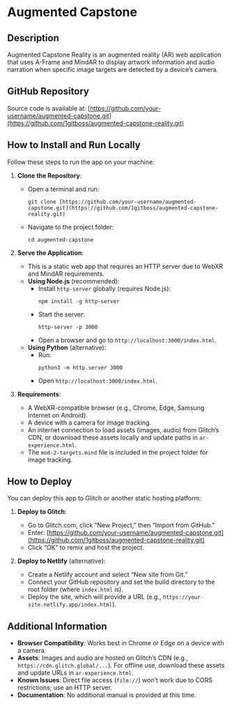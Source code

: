 # Augmented Capstone

## Description
Augmented Capstone Reality is an augmented reality (AR) web application that uses A-Frame and MindAR to display artwork information and audio narration when specific image targets are detected by a device’s camera.

## GitHub Repository
Source code is available at: [https://github.com/your-username/augmented-capstone.git](https://github.com/1gitboss/augmented-capstone-reality.git)

## How to Install and Run Locally
Follow these steps to run the app on your machine:

1. **Clone the Repository**:
   - Open a terminal and run:
     ```
     git clone [https://github.com/your-username/augmented-capstone.git](https://github.com/1gitboss/augmented-capstone-reality.git)
     ```
   - Navigate to the project folder:
     ```
     cd augmented-capstone
     ```

2. **Serve the Application**:
   - This is a static web app that requires an HTTP server due to WebXR and MindAR requirements.
   - **Using Node.js** (recommended):
     - Install `http-server` globally (requires Node.js):
       ```
       npm install -g http-server
       ```
     - Start the server:
       ```
       http-server -p 3000
       ```
     - Open a browser and go to `http://localhost:3000/index.html`.
   - **Using Python** (alternative):
     - Run:
       ```
       python3 -m http.server 3000
       ```
     - Open `http://localhost:3000/index.html`.

3. **Requirements**:
   - A WebXR-compatible browser (e.g., Chrome, Edge, Samsung Internet on Android).
   - A device with a camera for image tracking.
   - An internet connection to load assets (images, audio) from Glitch’s CDN, or download these assets locally and update paths in `ar-experience.html`.
   - The `mod-2-targets.mind` file is included in the project folder for image tracking.

## How to Deploy
You can deploy this app to Glitch or another static hosting platform:

1. **Deploy to Glitch**:
   - Go to Glitch.com, click “New Project,” then “Import from GitHub.”
   - Enter: [https://github.com/your-username/augmented-capstone.git](https://github.com/1gitboss/augmented-capstone-reality.git)
   - Click “OK” to remix and host the project.

2. **Deploy to Netlify** (alternative):
   - Create a Netlify account and select “New site from Git.”
   - Connect your GitHub repository and set the build directory to the root folder (where `index.html` is).
   - Deploy the site, which will provide a URL (e.g., `https://your-site.netlify.app/index.html`).

## Additional Information
- **Browser Compatibility**: Works best in Chrome or Edge on a device with a camera.
- **Assets**: Images and audio are hosted on Glitch’s CDN (e.g., `https://cdn.glitch.global/...`). For offline use, download these assets and update URLs in `ar-experience.html`.
- **Known Issues**: Direct file access (`file://`) won’t work due to CORS restrictions; use an HTTP server.
- **Documentation**: No additional manual is provided at this time.
